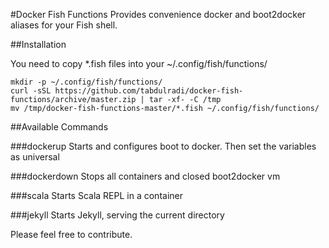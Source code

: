 #Docker Fish Functions
Provides convenience docker and boot2docker aliases for your Fish shell.

##Installation

You need to copy *.fish files into your ~/.config/fish/functions/

```
mkdir -p ~/.config/fish/functions/
curl -sSL https://github.com/tabdulradi/docker-fish-functions/archive/master.zip | tar -xf- -C /tmp
mv /tmp/docker-fish-functions-master/*.fish ~/.config/fish/functions/
```

##Available Commands

###dockerup
Starts and configures boot to docker. Then set the variables as universal

###dockerdown
Stops all containers and closed boot2docker vm

###scala
Starts Scala REPL in a container

###jekyll
Starts Jekyll, serving the current directory

Please feel free to contribute.
